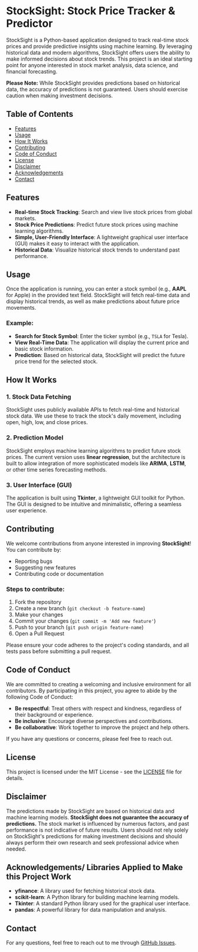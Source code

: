 # StockSight: Stock Price Tracker & Predictor

StockSight is a Python-based application designed to track real-time stock prices and provide predictive insights using machine learning. By leveraging historical data and modern algorithms, StockSight offers users the ability to make informed decisions about stock trends. This project is an ideal starting point for anyone interested in stock market analysis, data science, and financial forecasting.

**Please Note:** While StockSight provides predictions based on historical data, the accuracy of predictions is not guaranteed. Users should exercise caution when making investment decisions.

## Table of Contents

- [Features](#features)
- [Usage](#usage)
- [How It Works](#how-it-works)
- [Contributing](#contributing)
- [Code of Conduct](#code-of-conduct)
- [License](#license)
- [Disclaimer](#disclaimer)
- [Acknowledgements](#acknowledgements)
- [Contact](#contact)

## Features

- **Real-time Stock Tracking**: Search and view live stock prices from global markets.
- **Stock Price Predictions**: Predict future stock prices using machine learning algorithms.
- **Simple, User-Friendly Interface**: A lightweight graphical user interface (GUI) makes it easy to interact with the application.
- **Historical Data**: Visualize historical stock trends to understand past performance.

## Usage

Once the application is running, you can enter a stock symbol (e.g., **AAPL** for Apple) in the provided text field. StockSight will fetch real-time data and display historical trends, as well as make predictions about future price movements.

### Example:

- **Search for Stock Symbol**: Enter the ticker symbol (e.g., `TSLA` for Tesla).
- **View Real-Time Data**: The application will display the current price and basic stock information.
- **Prediction**: Based on historical data, StockSight will predict the future price trend for the selected stock.

## How It Works

### 1. **Stock Data Fetching**

StockSight uses publicly available APIs to fetch real-time and historical stock data. We use these to track the stock's daily movement, including open, high, low, and close prices.

### 2. **Prediction Model**

StockSight employs machine learning algorithms to predict future stock prices. The current version uses **linear regression**, but the architecture is built to allow integration of more sophisticated models like **ARIMA**, **LSTM**, or other time series forecasting methods.

### 3. **User Interface (GUI)**

The application is built using **Tkinter**, a lightweight GUI toolkit for Python. The GUI is designed to be intuitive and minimalistic, offering a seamless user experience.

## Contributing

We welcome contributions from anyone interested in improving **StockSight**! You can contribute by:

- Reporting bugs
- Suggesting new features
- Contributing code or documentation

### Steps to contribute:

1. Fork the repository
2. Create a new branch (`git checkout -b feature-name`)
3. Make your changes
4. Commit your changes (`git commit -m 'Add new feature'`)
5. Push to your branch (`git push origin feature-name`)
6. Open a Pull Request

Please ensure your code adheres to the project's coding standards, and all tests pass before submitting a pull request.

## Code of Conduct

We are committed to creating a welcoming and inclusive environment for all contributors. By participating in this project, you agree to abide by the following Code of Conduct:

- **Be respectful**: Treat others with respect and kindness, regardless of their background or experience.
- **Be inclusive**: Encourage diverse perspectives and contributions.
- **Be collaborative**: Work together to improve the project and help others.

If you have any questions or concerns, please feel free to reach out.

## License

This project is licensed under the MIT License - see the [LICENSE](LICENSE) file for details.

## Disclaimer

The predictions made by StockSight are based on historical data and machine learning models. **StockSight does not guarantee the accuracy of predictions.** The stock market is influenced by numerous factors, and past performance is not indicative of future results. Users should not rely solely on StockSight's predictions for making investment decisions and should always perform their own research and seek professional advice when needed.

## Acknowledgements/ Libraries Applied to Make this Project Work

- **yfinance**: A library used for fetching historical stock data.
- **scikit-learn**: A Python library for building machine learning models.
- **Tkinter**: A standard Python library used for the graphical user interface.
- **pandas**: A powerful library for data manipulation and analysis.

## Contact

For any questions, feel free to reach out to me through [GitHub Issues](https://github.com/RyanLatimer/StockSight/issues).
